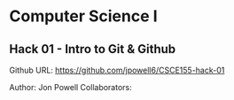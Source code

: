 # Computer Science I
## Hack 01 - Intro to Git & Github

Github URL:  https://github.com/jpowell6/CSCE155-hack-01

Author: Jon Powell
Collaborators: 